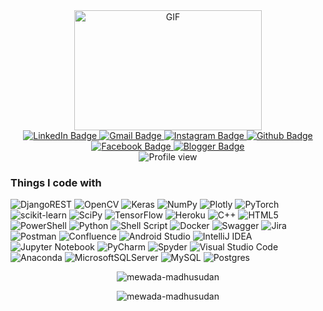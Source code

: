 <!--t asdsa t-->
<!--d asdasdas d-->
<!--tag sadas tag-->
<!--image https://user-images.githubusercontent.com/66284362/159115513-3ae48dd6-3d9c-416f-83d4-db48de23fac8.png image-->
<div id="header" align="center">
<img align="center" alt="GIF" src="https://github.com/abhisheknaiidu/abhisheknaiidu/blob/master/code.gif?raw=true" width="300" height="192" />
  <div id="badges">
    <a href="https://www.linkedin.com/in/madhusudan-mewada-043671a7//">
      <img src="https://img.shields.io/badge/LinkedIn-blue?style=for-the-badge&logo=linkedin&logoColor=white" alt="LinkedIn Badge"/>
    </a>
    <a href="https://www.linkedin.com/in/madhusudan-mewada-043671a7//">
      <img src="https://img.shields.io/badge/Gmail-D14836?style=for-the-badge&logo=gmail&logoColor=white" alt="Gmail Badge"/>
    </a>
    <a href="https://www.linkedin.com/in/madhusudan-mewada-043671a7//">
      <img src="https://img.shields.io/badge/Instagram-%23E4405F.svg?style=for-the-badge&logo=Instagram&logoColor=white" alt="Instagram Badge"/>
    </a>
    <a href="https://www.linkedin.com/in/madhusudan-mewada-043671a7//">
      <img src="https://img.shields.io/badge/github-%23121011.svg?style=for-the-badge&logo=github&logoColor=white" alt="Github Badge"/>
    </a>
    </div>
    <a href="https://www.linkedin.com/in/madhusudan-mewada-043671a7//">
      <img src="https://img.shields.io/badge/Facebook-%231877F2.svg?style=for-the-badge&logo=Facebook&logoColor=white" alt="Facebook Badge"/>
    </a>
    <a href="https://www.linkedin.com/in/madhusudan-mewada-043671a7//">
      <img src="https://img.shields.io/badge/Blogger-FF5722?style=for-the-badge&logo=blogger&logoColor=white" alt="Blogger Badge"/>
    </a>
</br>
  <img src="https://komarev.com/ghpvc/?username=mewada-madhusudan&style=flat-square&color=blue" alt="Profile view"/>
</br>
</div>
<h3>Things I code with</h3>

<p>
<img alt="DjangoREST" src="https://img.shields.io/badge/DJANGO-REST-ff1709?style=for-the-badge&logo=django&logoColor=white&color=ff1709&labelColor=gray"/>
<img alt="OpenCV" src="https://img.shields.io/badge/opencv-%23white.svg?style=for-the-badge&logo=opencv&logoColor=white"/>
<img alt="Keras" src="https://img.shields.io/badge/Keras-%23D00000.svg?style=for-the-badge&logo=Keras&logoColor=white"/>
<img alt="NumPy" src="https://img.shields.io/badge/numpy-%23013243.svg?style=for-the-badge&logo=numpy&logoColor=white"/>
<img alt="Plotly" src="https://img.shields.io/badge/Plotly-%233F4F75.svg?style=for-the-badge&logo=plotly&logoColor=white"/>
<img alt="PyTorch" src="https://img.shields.io/badge/PyTorch-%23EE4C2C.svg?style=for-the-badge&logo=PyTorch&logoColor=white"/>
<img alt="scikit-learn" src="https://img.shields.io/badge/scikit--learn-%23F7931E.svg?style=for-the-badge&logo=scikit-learn&logoColor=white"/>
<img alt="SciPy" src="https://img.shields.io/badge/SciPy-%230C55A5.svg?style=for-the-badge&logo=scipy&logoColor=%white"/>
<img alt="TensorFlow" src="https://img.shields.io/badge/TensorFlow-%23FF6F00.svg?style=for-the-badge&logo=TensorFlow&logoColor=white"/>
<img alt="Heroku" src="https://img.shields.io/badge/heroku-%23430098.svg?style=for-the-badge&logo=heroku&logoColor=white"/>
  <img alt="C++" src="https://img.shields.io/badge/c++-%2300599C.svg?style=for-the-badge&logo=c%2B%2B&logoColor=white"/>
<img alt="HTML5" src="https://img.shields.io/badge/html5-%23E34F26.svg?style=for-the-badge&logo=html5&logoColor=white"/>
<img alt="PowerShell" src="https://img.shields.io/badge/PowerShell-%235391FE.svg?style=for-the-badge&logo=powershell&logoColor=white"/>
<img alt="Python" src="https://img.shields.io/badge/python-3670A0?style=for-the-badge&logo=python&logoColor=ffdd54"/>
<img alt="Shell Script" src="https://img.shields.io/badge/shell_script-%23121011.svg?style=for-the-badge&logo=gnu-bash&logoColor=white"/>
  <img alt="Docker" src="https://img.shields.io/badge/docker-%230db7ed.svg?style=for-the-badge&logo=docker&logoColor=white" />
  <img alt="Swagger" src="https://img.shields.io/badge/-Swagger-%23Clojure?style=for-the-badge&logo=swagger&logoColor=white" /> 
  <img alt="Jira" src="https://img.shields.io/badge/jira-%230A0FFF.svg?style=for-the-badge&logo=jira&logoColor=white" />
  <img alt="Postman" src="https://img.shields.io/badge/Postman-FF6C37?style=for-the-badge&logo=postman&logoColor=white" />
  <img alt="Confluence" src="https://img.shields.io/badge/confluence-%23172BF4.svg?style=for-the-badge&logo=confluence&logoColor=white" />
  <img alt="Android Studio" src="https://img.shields.io/badge/Android%20Studio-3DDC84.svg?style=for-the-badge&logo=android-studio&logoColor=white"/>
<img alt="IntelliJ IDEA" src="https://img.shields.io/badge/IntelliJIDEA-000000.svg?style=for-the-badge&logo=intellij-idea&logoColor=white"/>
<img alt="Jupyter Notebook" src="https://img.shields.io/badge/jupyter-%23FA0F00.svg?style=for-the-badge&logo=jupyter&logoColor=white"/>
<img alt="PyCharm" src="https://img.shields.io/badge/pycharm-143?style=for-the-badge&logo=pycharm&logoColor=black&color=black&labelColor=green"/>
<img alt="Spyder" src="https://img.shields.io/badge/Spyder-838485?style=for-the-badge&logo=spyder%20ide&logoColor=maroon"/>
<img alt="Visual Studio Code" src="https://img.shields.io/badge/Visual%20Studio%20Code-0078d7.svg?style=for-the-badge&logo=visual-studio-code&logoColor=white"/>
<img alt="Anaconda" src="https://img.shields.io/badge/Anaconda-%2344A833.svg?style=for-the-badge&logo=anaconda&logoColor=white"/>
  <img alt="MicrosoftSQLServer" src="https://img.shields.io/badge/Microsoft%20SQL%20Sever-CC2927?style=for-the-badge&logo=microsoft%20sql%20server&logoColor=white"/>
<img alt="MySQL" src="https://img.shields.io/badge/mysql-%2300f.svg?style=for-the-badge&logo=mysql&logoColor=white"/>
<img alt="Postgres" src="https://img.shields.io/badge/postgres-%23316192.svg?style=for-the-badge&logo=postgresql&logoColor=white"/>
</p>

<p align="center"> <img src="https://github-readme-stats.vercel.app/api?username=mewada-madhusudan&show_icons=true&theme=gotham" alt="mewada-madhusudan" />
<p align="center"> <img src="https://github-readme-stats.vercel.app/api/top-langs/?username=mewada-madhusudan&show_icons=true&theme=gotham" alt="mewada-madhusudan" />
